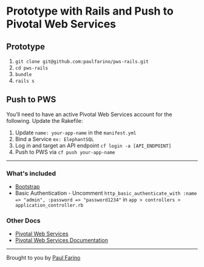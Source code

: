 # Prototype with Rails and Push to Pivotal Web Services

## Prototype
1. `git clone git@github.com:paulfarino/pws-rails.git`
2. `cd pws-rails`
3. `bundle`
4. `rails s`

## Push to PWS
You’ll need to have an active Pivotal Web Services account for the following. Update the Rakefile:

1. Update `name: your-app-name` in the `manifest.yml`
2. Bind a Service `ex: ElephantSQL`
3. Log in and target an API endpoint `cf login -a [API_ENDPOINT]`
4. Push to PWS via `cf push your-app-name`


---

### What's included
- [Bootstrap](http://getbootstrap.com/)
- Basic Authentication - Uncomment `http_basic_authenticate_with :name => "admin", :password => "password1234"` in `app > controllers > application_controller.rb`


### Other Docs
- [Pivotal Web Services](http://run.pivotal.io/)
- [Pivotal Web Services Documentation](http://docs.run.pivotal.io/)

----------------
Brought to you by [Paul Farino](https://github.com/paulfarino)
